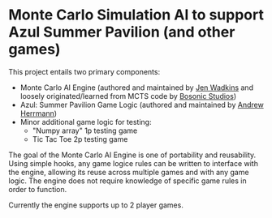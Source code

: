 # Monte Carlo Simulation AI to support Azul Summer Pavilion (and other games)

This project entails two primary components:
- Monte Carlo AI Engine (authored and maintained by [Jen Wadkins](https://github.com/threnjen) and loosely originated/learned from MCTS code by [Bosonic Studios](https://ai-boson.github.io/mcts/))
- Azul: Summer Pavilion Game Logic (authored and maintained by [Andrew Herrmann](https://github.com/aherrmann85))
- Minor additional game logic for testing:
  - "Numpy array" 1p testing game
  - Tic Tac Toe 2p testing game


The goal of the Monte Carlo AI Engine is one of portability and reusability. Using simple hooks, any game logice rules can be written to interface with the engine, allowing its reuse across multiple games and with any game logic. The engine does not require knowledge of specific game rules in order to function.

Currently the engine supports up to 2 player games.

